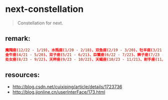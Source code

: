 # next-constellation
> Constellation for next.

## remark:
```conf
魔羯座(12/22 - 1/19)、水瓶座(1/20 - 2/18)、双鱼座(2/19 - 3/20)、牡羊座(3/21 - 4/20)、
金牛座(4/21 - 5/20)、双子座(5/21 - 6/21)、巨蟹座(6/22 - 7/22)、狮子座(7/23 - 8/22)、
处女座(8/23 - 9/22)、天秤座(9/23 - 10/22)、天蝎座(10/23 - 11/21)、射手座(11/22 - 12/21)   
```

## resources:
+ http://blog.csdn.net/cuixiping/article/details/1723736
+ http://blog.jjonline.cn/userInterFace/173.html
